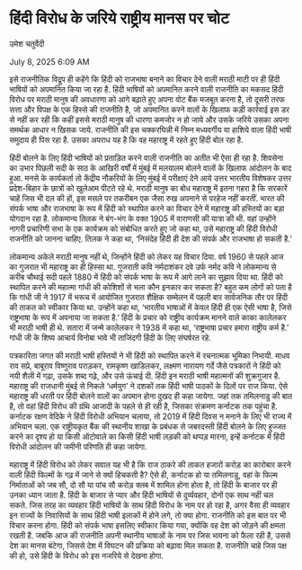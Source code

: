 हिंदी विरोध के जरिये राष्ट्रीय मानस पर चोट
===

उमेश चतुर्वेदी

July 8, 2025 6:09 AM


इसे राजनीतिक विद्रूप ही कहेंगे कि हिंदी को राजभाषा बनाने का विचार देने वाली मराठी माटी पर ही हिंदी भाषियों को अपमानित किया जा रहा है. हिंदी भाषियों को अपमानित करने वाली राजनीति का मकसद हिंदी विरोध पर मराठी मानुष की अवधारणा को आगे बढ़ाते हुए अपना वोट बैंक मजबूत करना है, तो दूसरी तरफ सत्ता और विपक्ष के एक हिस्से की राजनीति है, जो अपमानित करने वालों के खिलाफ कड़ी कार्रवाई इस डर से नहीं कर रही कि कहीं इससे मराठी मानुष की धारणा कमजोर न हो जाये और उसके जरिये उसका अपना समर्थक आधार न खिसक जाये. राजनीति की इस चक्करघिन्नी में निम्न मध्यवर्गीय या हाशिये वाला हिंदी भाषी समुदाय ही पिस रहा है. उसका अपराध यह है कि वह महाराष्ट्र में रहते हुए हिंदी बोल रहा है.


हिंदी बोलने के लिए हिंदी भाषियों को प्रताड़ित करने वाली राजनीति का अतीत भी ऐसा ही रहा है. शिवसेना का उभार पिछली सदी के साठ के आखिरी वर्षों में मुंबई में मलयालम बोलने वालों के खिलाफ आंदोलन के बाद हुआ. मनसे के कार्यकर्ता तो केंद्रीय नौकरियों के लिए मुंबई में परीक्षाएं देने आये उत्तर भारतीय विशेषकर उत्तर प्रदेश-बिहार के छात्रों को खुलेआम पीटते रहे थे. मराठी मानुष का बोध महाराष्ट्र में इतना गहरा है कि सरकारें चाहें जिस भी दल की हों, इस मसले पर तकरीबन एक जैसा रुख अपनाने से परहेज नहीं करतीं. भारत की संपर्क भाषा और राजभाषा के रूप में हिंदी को स्थापित करने का विचार देने में महाराष्ट्र की हस्तियों का बड़ा योगदान रहा है. लोकमान्य तिलक ने बंग-भंग के वक्त 1905 में वाराणसी की यात्रा की थी. वहां उन्होंने नागरी प्रचारिणी सभा के एक कार्यक्रम को संबोधित करते हुए जो कहा था, उसे महाराष्ट्र की हिंदी विरोधी राजनीति को जानना चाहिए. तिलक ने कहा था, ‘निसंदेह हिंदी ही देश की संपर्क और राजभाषा हो सकती है.’


लोकमान्य अकेले मराठी मानुष नहीं थे, जिन्होंने हिंदी को लेकर यह विचार दिया. वर्ष 1960 से पहले आज का गुजरात भी महाराष्ट्र का ही हिस्सा था. गुजराती कवि नर्मदाशंकर दवे उर्फ नर्मद कवि ने लोकमान्य से करीब चौथाई सदी पहले 1880 में हिंदी को संपर्क भाषा के रूप में आगे लाने का सुझाव दिया था. हिंदी को स्थापित करने की महात्मा गांधी की कोशिशों से भला कौन इनकार कर सकता है? बहुत कम लोगों को पता है कि गांधी जी ने 1917 में भरूच में आयोजित गुजरात शैक्षिक सम्मेलन में पहली बार सार्वजनिक तौर पर हिंदी की ताकत को स्वीकार किया था. उन्होंने कहा था, ‘भारतीय भाषाओं में केवल हिंदी ही एक ऐसी भाषा है, जिसे राष्ट्रभाषा के रूप में अपनाया जा सकता है.’ हिंदी के प्रचार को राष्ट्रीय कार्यक्रम मानने वाले काका कालेलकर भी मराठी भाषी ही थे. सतारा में जन्मे कालेलकर ने 1938 में कहा था, ‘राष्ट्रभाषा प्रचार हमारा राष्ट्रीय कर्म है.’ गांधी जी के शिष्य आचार्य विनोबा भावे भी ताजिंदगी हिंदी के लिए संघर्षरत रहे.


पत्रकारिता जगत की मराठी भाषी हस्तियों ने भी हिंदी को स्थापित करने में रचनात्मक भूमिका निभायी. माधव राव सप्रे, बाबूराव विष्णुराव पराड़कर, रामकृष्ण खाडिलकर, लक्ष्मण नारायण गर्दे जैसे पत्रकारों ने हिंदी को नयी शैली में गढ़ा, उसके शब्द गढ़े, और उसे ऊंचाई दी. हिंदी इन मराठी भाषी महात्मनों की शुक्रगुजार है. महाराष्ट्र की राजधानी मुंबई से निकले ‘धर्मयुग’ ने दशकों तक हिंदी भाषी पाठकों के दिलों पर राज किया. ऐसे महाराष्ट्र की धरती पर हिंदी बोलने वालों का अपमान होना दुखद ही कहा जायेगा. जहां तक तमिलनाडु की बात है, तो वहां हिंदी विरोध की ग्रंथि आजादी के पहले से ही रही है, जिसका संक्रमण कर्नाटक तक पहुंचा है. कर्नाटक रक्षण वेदिके ने हिंदी विरोधी अभियान चलाया, तो 2019 में हिंदी दिवस न मनाने के लिए भी राज्य में अभियान चला. एक राष्ट्रीयकृत बैंक की स्थानीय शाखा के प्रबंधक से जबरदस्ती हिंदी बोलने के लिए हुज्जत करने का दृश्य हो या किसी ऑटोवाले का किसी हिंदी भाषी लड़की को थप्पड़ मारना, इन्हें कर्नाटक में हिंदी विरोधी आंदोलन की जमीनी परिणति ही कहा जायेगा.


महाराष्ट्र में हिंदी विरोध को लेकर सवाल यह भी है कि राज ठाकरे की ताकत हजारों करोड़ का कारोबार करने वाली हिंदी फिल्मों के गढ़ में जाने से क्यों हिचकती है? ऐसे ही, कर्नाटक हो या तमिलनाडु, वहां के फिल्म निर्माताओं को जब सौ, दो सौ या पांच सौ करोड़ क्लब में शामिल होना होता है, तो हिंदी के बाजार पर ही उनका ध्यान जाता है. हिंदी के बाजार से प्यार और हिंदी भाषियों से दुर्व्यवहार, दोनों एक साथ नहीं चल सकते. जिस तरह का व्यवहार हिंदी भाषियों के साथ हिंदी विरोध के नाम पर हो रहा है, अगर वैसा ही व्यवहार इन राज्यों के निवासियों के साथ हिंदी भाषी इलाकों में होने लगे, तो क्या होगा. राजनीति को इस बात पर भी विचार करना होगा. हिंदी को संपर्क भाषा इसलिए स्वीकार किया गया, क्योंकि वह देश को जोड़ने की क्षमता रखती है. जबकि आज की राजनीति अपनी स्थानीय भाषाओं के नाम पर जिस भावना को फैला रही है, उससे देश का मानस बंटेगा, जिससे देश में विघटन की प्रक्रिया को बढ़ावा मिल सकता है. राजनीति चाहे जिस पक्ष की हो, उसे हिंदी के विरोध को इस नजरिये से देखना होगा.
